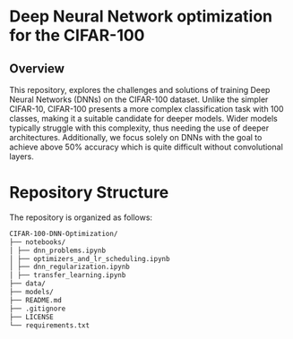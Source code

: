 # Deep Neural Network optimization for the CIFAR-100

## Overview

This repository, explores the challenges and solutions of training Deep Neural Networks (DNNs) on the CIFAR-100 dataset. Unlike the simpler CIFAR-10, CIFAR-100 presents a more complex classification task with 100 classes, making it a suitable candidate for deeper models. Wider models typically struggle with this complexity, thus needing the use of deeper architectures. Additionally, we focus solely on DNNs with the goal to achieve above 50% accuracy which is quite difficult without convolutional layers. 

# Repository Structure

The repository is organized as follows:
```bash
CIFAR-100-DNN-Optimization/
├── notebooks/
│ ├── dnn_problems.ipynb
│ ├── optimizers_and_lr_scheduling.ipynb
│ ├── dnn_regularization.ipynb
│ ├── transfer_learning.ipynb
├── data/
├── models/
├── README.md
├── .gitignore
├── LICENSE
└── requirements.txt
```
